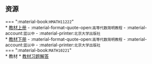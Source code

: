 ## 资源  
=== ":material-book:`HMATH11222`"  
    * [教材上册](http://api.cqu-openlib.cn/file?key=iOziX2wnb92f) - :material-format-quote-open:`高等代数简明教程` - :material-account:`蓝以中` - :material-printer:`北京大学出版社`  
    * [教材下册](http://api.cqu-openlib.cn/file?key=ibiyz2wnb99c) - :material-format-quote-open:`高等代数简明教程` - :material-account:`蓝以中` - :material-printer:`北京大学出版社`  
=== ":material-book:`MATH10221`"  
    * 教材
        * [教材习题解答](http://api.cqu-openlib.cn/file?key=iciqi2zd17ti)  
